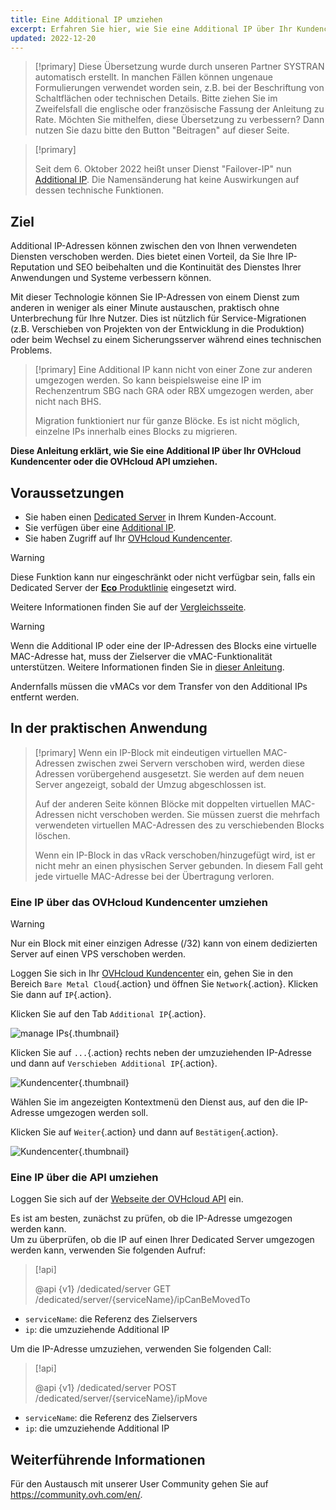 ```yaml
---
title: Eine Additional IP umziehen
excerpt: Erfahren Sie hier, wie Sie eine Additional IP über Ihr Kundencenter oder die OVHcloud API umziehen
updated: 2022-12-20
---
```


> [!primary]
> Diese Übersetzung wurde durch unseren Partner SYSTRAN automatisch erstellt. In manchen Fällen können ungenaue Formulierungen verwendet worden sein, z.B. bei der Beschriftung von Schaltflächen oder technischen Details. Bitte ziehen Sie im Zweifelsfall die englische oder französische Fassung der Anleitung zu Rate. Möchten Sie mithelfen, diese Übersetzung zu verbessern? Dann nutzen Sie dazu bitte den Button "Beitragen" auf dieser Seite.
>

> [!primary]
>
> Seit dem 6. Oktober 2022 heißt unser Dienst "Failover-IP" nun [Additional IP](/links/network/additional-ip). Die Namensänderung hat keine Auswirkungen auf dessen technische Funktionen.
>

## Ziel

Additional IP-Adressen können zwischen den von Ihnen verwendeten Diensten verschoben werden. Dies bietet einen Vorteil, da Sie Ihre IP-Reputation und SEO beibehalten und die Kontinuität des Dienstes Ihrer Anwendungen und Systeme verbessern können.

Mit dieser Technologie können Sie IP-Adressen von einem Dienst zum anderen in weniger als einer Minute austauschen, praktisch ohne Unterbrechung für Ihre Nutzer. Dies ist nützlich für Service-Migrationen (z.B. Verschieben von Projekten von der Entwicklung in die Produktion) oder beim Wechsel zu einem Sicherungsserver während eines technischen Problems.

> [!primary]
> Eine Additional IP kann nicht von einer Zone zur anderen umgezogen werden. So kann beispielsweise eine IP im Rechenzentrum SBG nach GRA oder RBX umgezogen werden, aber nicht nach BHS.
>
> Migration funktioniert nur für ganze Blöcke. Es ist nicht möglich, einzelne IPs innerhalb eines Blocks zu migrieren.

**Diese Anleitung erklärt, wie Sie eine Additional IP über Ihr OVHcloud Kundencenter oder die OVHcloud API umziehen.**

## Voraussetzungen

- Sie haben einen [Dedicated Server](/links/bare-metal/bare-metal) in Ihrem Kunden-Account.
- Sie verfügen über eine [Additional IP](/links/bare-metal/bare-metalip/).
- Sie haben Zugriff auf Ihr [OVHcloud Kundencenter](/links/manager).

> [!warning]
> Diese Funktion kann nur eingeschränkt oder nicht verfügbar sein, falls ein Dedicated Server der [**Eco** Produktlinie](https://eco.ovhcloud.com/de/about/) eingesetzt wird.
>
> Weitere Informationen finden Sie auf der [Vergleichsseite](https://eco.ovhcloud.com/de/compare/).
>

> [!warning]
> Wenn die Additional IP oder eine der IP-Adressen des Blocks eine virtuelle MAC-Adresse hat, muss der Zielserver die vMAC-Funktionalität unterstützen.
> Weitere Informationen finden Sie in [dieser Anleitung](/pages/bare_metal_cloud/dedicated_servers/network_support_virtual_mac).
>
> Andernfalls müssen die vMACs vor dem Transfer von den Additional IPs entfernt werden.

## In der praktischen Anwendung

> [!primary]
> Wenn ein IP-Block mit eindeutigen virtuellen MAC-Adressen zwischen zwei Servern verschoben wird, werden diese Adressen vorübergehend ausgesetzt. Sie werden auf dem neuen Server angezeigt, sobald der Umzug abgeschlossen ist.
>
> Auf der anderen Seite können Blöcke mit doppelten virtuellen MAC-Adressen nicht verschoben werden. Sie müssen zuerst die mehrfach verwendeten virtuellen MAC-Adressen des zu verschiebenden Blocks löschen.
>
> Wenn ein IP-Block in das vRack verschoben/hinzugefügt wird, ist er nicht mehr an einen physischen Server gebunden. In diesem Fall geht jede virtuelle MAC-Adresse bei der Übertragung verloren.
>

### Eine IP über das OVHcloud Kundencenter umziehen

> [!warning]
> Nur ein Block mit einer einzigen Adresse (/32) kann von einem dedizierten Server auf einen VPS verschoben werden.
>

Loggen Sie sich in Ihr [OVHcloud Kundencenter](/links/manager) ein, gehen Sie in den Bereich `Bare Metal Cloud`{.action} und öffnen Sie `Network`{.action}. Klicken Sie dann auf `IP`{.action}.

Klicken Sie auf den Tab `Additional IP`{.action}.

![manage IPs](images/manageIPs2022.png){.thumbnail}

Klicken Sie auf `...`{.action} rechts neben der umzuziehenden IP-Adresse und dann auf `Verschieben Additional IP`{.action}.

![Kundencenter](images/moveadditionalIP.png){.thumbnail}

Wählen Sie im angezeigten Kontextmenü den Dienst aus, auf den die IP-Adresse umgezogen werden soll.

Klicken Sie auf `Weiter`{.action} und dann auf `Bestätigen`{.action}.

![Kundencenter](images/moveadditionalIP2.png){.thumbnail}

### Eine IP über die API umziehen

Loggen Sie sich auf der [Webseite der OVHcloud API](https://api.ovh.com/) ein.

Es ist am besten, zunächst zu prüfen, ob die IP-Adresse umgezogen werden kann.
<br>Um zu überprüfen, ob die IP auf einen Ihrer Dedicated Server umgezogen werden kann, verwenden Sie folgenden Aufruf:

> [!api]
>
> @api {v1} /dedicated/server GET /dedicated/server/{serviceName}/ipCanBeMovedTo
>

- `serviceName`: die Referenz des Zielservers
- `ip`: die umzuziehende Additional IP

Um die IP-Adresse umzuziehen, verwenden Sie folgenden Call:

> [!api]
>
> @api {v1} /dedicated/server POST /dedicated/server/{serviceName}/ipMove
>

- `serviceName`: die Referenz des Zielservers
- `ip`: die umzuziehende Additional IP

## Weiterführende Informationen

Für den Austausch mit unserer User Community gehen Sie auf <https://community.ovh.com/en/>.